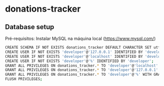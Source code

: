 # donations-tracker

## Database setup

Pré-requisitos: Instalar MySQL na máquina local (https://www.mysql.com/)

```sh
CREATE SCHEMA IF NOT EXISTS donations_tracker DEFAULT CHARACTER SET utf8 COLLATE utf8_bin;
CREATE USER IF NOT EXISTS 'developer'@'127.0.0.1' IDENTIFIED BY 'developer';
CREATE USER IF NOT EXISTS 'developer'@'localhost' IDENTIFIED BY 'developer';
CREATE USER IF NOT EXISTS 'developer'@'%' IDENTIFIED BY 'developer';
GRANT ALL PRIVILEGES ON donations_tracker.* TO 'developer'@'localhost' WITH GRANT OPTION;
GRANT ALL PRIVILEGES ON donations_tracker.* TO 'developer'@'127.0.0.1' WITH GRANT OPTION;
GRANT ALL PRIVILEGES ON donations_tracker.* TO 'developer'@'%' WITH GRANT OPTION;
FLUSH PRIVILEGES;
```
